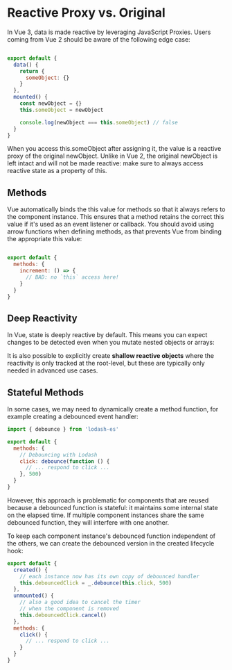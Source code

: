 # Reactive Proxy vs. Original

In Vue 3, data is made reactive by leveraging JavaScript Proxies. Users coming from Vue 2 should be aware of the following edge case:

```js

export default {
  data() {
    return {
      someObject: {}
    }
  },
  mounted() {
    const newObject = {}
    this.someObject = newObject

    console.log(newObject === this.someObject) // false
  }
}
```

When you access this.someObject after assigning it, the value is a reactive proxy of the original newObject. Unlike in Vue 2, the original newObject is left intact and will not be made reactive: make sure to always access reactive state as a property of this.

## Methods

Vue automatically binds the this value for methods so that it always refers to the component instance. This ensures that a method retains the correct this value if it's used as an event listener or callback. You should avoid using arrow functions when defining methods, as that prevents Vue from binding the appropriate this value:

```js

export default {
  methods: {
    increment: () => {
      // BAD: no `this` access here!
    }
  }
}

```

## Deep Reactivity

In Vue, state is deeply reactive by default. This means you can expect changes to be detected even when you mutate nested objects or arrays:

It is also possible to explicitly create **shallow reactive objects** where the reactivity is only tracked at the root-level, but these are typically only needed in advanced use cases.

## Stateful Methods
In some cases, we may need to dynamically create a method function, for example creating a debounced event handler:

```js
import { debounce } from 'lodash-es'

export default {
  methods: {
    // Debouncing with Lodash
    click: debounce(function () {
      // ... respond to click ...
    }, 500)
  }
}
```
However, this approach is problematic for components that are reused because a debounced function is stateful: it maintains some internal state on the elapsed time. If multiple component instances share the same debounced function, they will interfere with one another.

To keep each component instance's debounced function independent of the others, we can create the debounced version in the created lifecycle hook:

```js
export default {
  created() {
    // each instance now has its own copy of debounced handler
    this.debouncedClick = _.debounce(this.click, 500)
  },
  unmounted() {
    // also a good idea to cancel the timer
    // when the component is removed
    this.debouncedClick.cancel()
  },
  methods: {
    click() {
      // ... respond to click ...
    }
  }
}

```
```html
```
```html
```
```html
```
```html
```